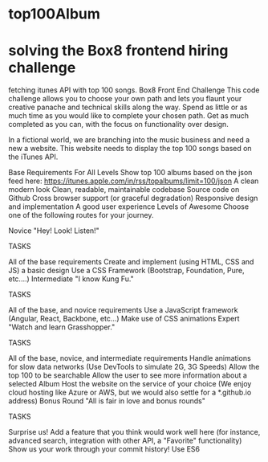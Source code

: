 # top100Album
# solving the Box8 frontend hiring challenge
fetching itunes API with top 100 songs.
Box8 Front End Challenge
This code challenge allows you to choose your own path and lets you flaunt your creative panache and technical skills along the way. Spend as little or as much time as you would like to complete your chosen path. Get as much completed as you can, with the focus on functionality over design.

In a fictional world, we are branching into the music business and need a new a website. This website needs to display the top 100 songs based on the iTunes API.

Base Requirements For All Levels
Show top 100 albums based on the json feed here: https://itunes.apple.com/in/rss/topalbums/limit=100/json
A clean modern look
Clean, readable, maintainable codebase
Source code on Github
Cross browser support (or graceful degradation)
Responsive design and implementation
A good user experience
Levels of Awesome
Choose one of the following routes for your journey.

Novice
"Hey! Look! Listen!"

TASKS

All of the base requirements
Create and implement (using HTML, CSS and JS) a basic design
Use a CSS Framework (Bootstrap, Foundation, Pure, etc.…)
Intermediate
"I know Kung Fu."

TASKS

All of the base, and novice requirements
Use a JavaScript framework (Angular, React, Backbone, etc...)
Make use of CSS animations
Expert
"Watch and learn Grasshopper."

TASKS

All of the base, novice, and intermediate requirements
Handle animations for slow data networks (Use DevTools to simulate 2G, 3G Speeds)
Allow the top 100 to be searchable
Allow the user to see more information about a selected Album
Host the website on the service of your choice (We enjoy cloud hosting like Azure or AWS, but we would also settle for a *.github.io address)
Bonus Round
"All is fair in love and bonus rounds"

TASKS

Surprise us! Add a feature that you think would work well here (for instance, advanced search, integration with other API, a "Favorite" functionality)
Show us your work through your commit history!
Use ES6
